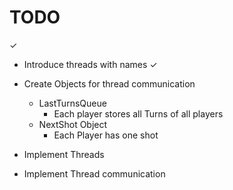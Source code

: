 # TODO

✓

- Introduce threads with names  ✓
- Create Objects for thread communication
    - LastTurnsQueue
        - Each player stores all Turns of all players
    - NextShot Object
        - Each Player has one shot

- Implement Threads
- Implement Thread communication
